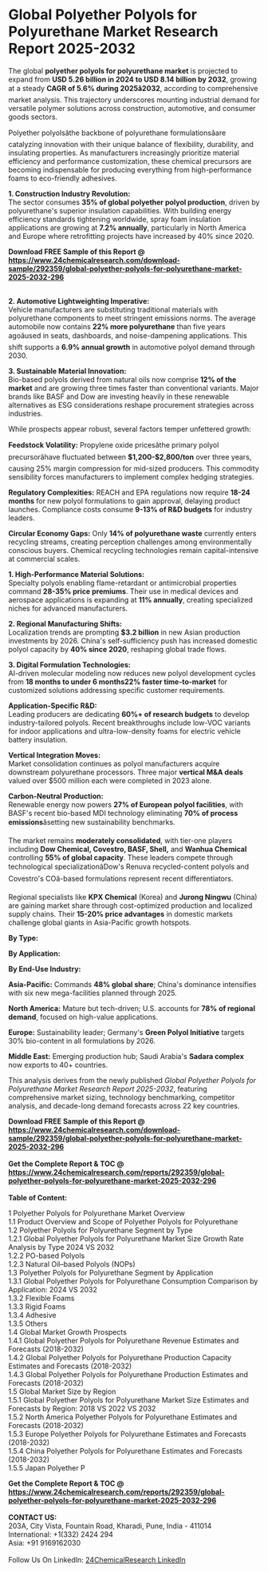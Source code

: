 <h1>Global Polyether Polyols for Polyurethane Market Research Report 2025-2032</h1><p>The global <strong>polyether polyols for polyurethane market</strong> is projected to expand from <strong>USD 5.26 billion in 2024 to USD 8.14 billion by 2032</strong>, growing at a steady <strong>CAGR of 5.6% during 2025â2032</strong>, according to comprehensive market analysis. This trajectory underscores mounting industrial demand for versatile polymer solutions across construction, automotive, and consumer goods sectors.</p><p>Polyether polyolsâthe backbone of polyurethane formulationsâare catalyzing innovation with their unique balance of flexibility, durability, and insulating properties. As manufacturers increasingly prioritize material efficiency and performance customization, these chemical precursors are becoming indispensable for producing everything from high-performance foams to eco-friendly adhesives.</p><p><strong>1. Construction Industry Revolution:<br></strong>
The sector consumes <strong>35% of global polyether polyol production</strong>, driven by polyurethane's superior insulation capabilities. With building energy efficiency standards tightening worldwide, spray foam insulation applications are growing at <strong>7.2% annually</strong>, particularly in North America and Europe where retrofitting projects have increased by 40% since 2020.</p><div><b>Download FREE Sample of this Report @ 
            <a href="https://www.24chemicalresearch.com/download-sample/292359/global-polyether-polyols-for-polyurethane-market-2025-2032-296">
            https://www.24chemicalresearch.com/download-sample/292359/global-polyether-polyols-for-polyurethane-market-2025-2032-296</a></b></div><br><p><strong>2. Automotive Lightweighting Imperative:<br></strong>
Vehicle manufacturers are substituting traditional materials with polyurethane components to meet stringent emissions norms. The average automobile now contains <strong>22% more polyurethane</strong> than five years agoâused in seats, dashboards, and noise-dampening applications. This shift supports a <strong>6.9% annual growth</strong> in automotive polyol demand through 2030.</p><p><strong>3. Sustainable Material Innovation:<br></strong>
Bio-based polyols derived from natural oils now comprise <strong>12% of the market</strong> and are growing three times faster than conventional variants. Major brands like BASF and Dow are investing heavily in these renewable alternatives as ESG considerations reshape procurement strategies across industries.</p><p>While prospects appear robust, several factors temper unfettered growth:</p><p><strong>Feedstock Volatility:</strong> Propylene oxide pricesâthe primary polyol precursorâhave fluctuated between <strong>$1,200-$2,800/ton</strong> over three years, causing 25% margin compression for mid-sized producers. This commodity sensibility forces manufacturers to implement complex hedging strategies.</p><p><strong>Regulatory Complexities:</strong> REACH and EPA regulations now require <strong>18-24 months</strong> for new polyol formulations to gain approval, delaying product launches. Compliance costs consume <strong>9-13% of R&amp;D budgets</strong> for industry leaders.</p><p><strong>Circular Economy Gaps:</strong> Only <strong>14% of polyurethane waste</strong> currently enters recycling streams, creating perception challenges among environmentally conscious buyers. Chemical recycling technologies remain capital-intensive at commercial scales.</p><p><strong>1. High-Performance Material Solutions:<br></strong>
Specialty polyols enabling flame-retardant or antimicrobial properties command <strong>28-35% price premiums</strong>. Their use in medical devices and aerospace applications is expanding at <strong>11% annually</strong>, creating specialized niches for advanced manufacturers.</p><p><strong>2. Regional Manufacturing Shifts:<br></strong>
Localization trends are prompting <strong>$3.2 billion</strong> in new Asian production investments by 2026. China's self-sufficiency push has increased domestic polyol capacity by <strong>40% since 2020</strong>, reshaping global trade flows.</p><p><strong>3. Digital Formulation Technologies:<br></strong>
AI-driven molecular modeling now reduces new polyol development cycles from <strong>18 months to under 6 months22% faster time-to-market</strong> for customized solutions addressing specific customer requirements.</p><p><strong>Application-Specific R&amp;D:</strong><br>
	Leading producers are dedicating <strong>60%+ of research budgets</strong> to develop industry-tailored polyols. Recent breakthroughs include low-VOC variants for indoor applications and ultra-low-density foams for electric vehicle battery insulation.</p><p><strong>Vertical Integration Moves:</strong><br>
	Market consolidation continues as polyol manufacturers acquire downstream polyurethane processors. Three major <strong>vertical M&amp;A deals</strong> valued over $500 million each were completed in 2023 alone.</p><p><strong>Carbon-Neutral Production:</strong><br>
	Renewable energy now powers <strong>27% of European polyol facilities</strong>, with BASF's recent bio-based MDI technology eliminating <strong>70% of process emissions</strong>âsetting new sustainability benchmarks.</p><p>The market remains <strong>moderately consolidated</strong>, with tier-one players including <strong>Dow Chemical, Covestro, BASF, Shell,</strong> and <strong>Wanhua Chemical</strong> controlling <strong>55% of global capacity</strong>. These leaders compete through technological specializationâDow's Renuva recycled-content polyols and Covestro's COâ-based formulations represent recent differentiators.</p><p>Regional specialists like <strong>KPX Chemical</strong> (Korea) and <strong>Jurong Ningwu</strong> (China) are gaining market share through cost-optimized production and localized supply chains. Their <strong>15-20% price advantages</strong> in domestic markets challenge global giants in Asia-Pacific growth hotspots.</p><p><strong>By Type:</strong></p><p><strong>By Application:</strong></p><p><strong>By End-Use Industry:</strong></p><p><strong>Asia-Pacific:</strong> Commands <strong>48% global share</strong>; China's dominance intensifies with six new mega-facilities planned through 2025.</p><p><strong>North America:</strong> Mature but tech-driven; U.S. accounts for <strong>78% of regional demand</strong>, focused on high-value applications.</p><p><strong>Europe:</strong> Sustainability leader; Germany's <strong>Green Polyol Initiative</strong> targets 30% bio-content in all formulations by 2026.</p><p><strong>Middle East:</strong> Emerging production hub; Saudi Arabia's <strong>Sadara complex</strong> now exports to 40+ countries.</p><p>This analysis derives from the newly published <em>Global Polyether Polyols for Polyurethane Market Research Report 2025-2032</em>, featuring comprehensive market sizing, technology benchmarking, competitor analysis, and decade-long demand forecasts across 22 key countries.</p><div><b>Download FREE Sample of this Report @ 
            <a href="https://www.24chemicalresearch.com/download-sample/292359/global-polyether-polyols-for-polyurethane-market-2025-2032-296">
            https://www.24chemicalresearch.com/download-sample/292359/global-polyether-polyols-for-polyurethane-market-2025-2032-296</a></b></div><br><div><b>Get the Complete Report & TOC @ 
            <a href="https://www.24chemicalresearch.com/reports/292359/global-polyether-polyols-for-polyurethane-market-2025-2032-296">
            https://www.24chemicalresearch.com/reports/292359/global-polyether-polyols-for-polyurethane-market-2025-2032-296</a></b></div><br>
            <b>Table of Content:</b><p>1 Polyether Polyols for Polyurethane Market Overview<br />
    1.1 Product Overview and Scope of Polyether Polyols for Polyurethane<br />
    1.2 Polyether Polyols for Polyurethane Segment by Type<br />
        1.2.1 Global Polyether Polyols for Polyurethane Market Size Growth Rate Analysis by Type 2024 VS 2032<br />
        1.2.2 PO-based Polyols<br />
        1.2.3 Natural Oil&#150;based Polyols (NOPs)<br />
    1.3 Polyether Polyols for Polyurethane Segment by Application<br />
        1.3.1 Global Polyether Polyols for Polyurethane Consumption Comparison by Application: 2024 VS 2032<br />
        1.3.2 Flexible Foams<br />
        1.3.3 Rigid Foams<br />
        1.3.4 Adhesive<br />
        1.3.5 Others<br />
    1.4 Global Market Growth Prospects<br />
        1.4.1 Global Polyether Polyols for Polyurethane Revenue Estimates and Forecasts (2018-2032)<br />
        1.4.2 Global Polyether Polyols for Polyurethane Production Capacity Estimates and Forecasts (2018-2032)<br />
        1.4.3 Global Polyether Polyols for Polyurethane Production Estimates and Forecasts (2018-2032)<br />
    1.5 Global Market Size by Region<br />
        1.5.1 Global Polyether Polyols for Polyurethane Market Size Estimates and Forecasts by Region: 2018 VS 2022 VS 2032<br />
        1.5.2 North America Polyether Polyols for Polyurethane Estimates and Forecasts (2018-2032)<br />
        1.5.3 Europe Polyether Polyols for Polyurethane Estimates and Forecasts (2018-2032)<br />
        1.5.4 China Polyether Polyols for Polyurethane Estimates and Forecasts (2018-2032)<br />
        1.5.5 Japan Polyether P</p><div><b>Get the Complete Report & TOC @ 
            <a href="https://www.24chemicalresearch.com/reports/292359/global-polyether-polyols-for-polyurethane-market-2025-2032-296">
            https://www.24chemicalresearch.com/reports/292359/global-polyether-polyols-for-polyurethane-market-2025-2032-296</a></b></div><br><b>CONTACT US:</b><br>
            203A, City Vista, Fountain Road, Kharadi, Pune, India - 411014<br>
            International: +1(332) 2424 294<br>
            Asia: +91 9169162030 <br><br>
            Follow Us On LinkedIn: <a href="https://www.linkedin.com/company/24chemicalresearch/">24ChemicalResearch LinkedIn</a>